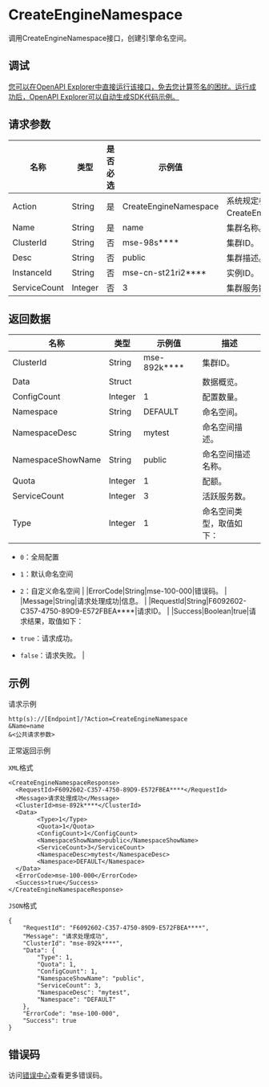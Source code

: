 # CreateEngineNamespace

调用CreateEngineNamespace接口，创建引擎命名空间。

## 调试

[您可以在OpenAPI Explorer中直接运行该接口，免去您计算签名的困扰。运行成功后，OpenAPI Explorer可以自动生成SDK代码示例。](https://api.aliyun.com/#product=mse&api=CreateEngineNamespace&type=RPC&version=2019-05-31)

## 请求参数

|名称|类型|是否必选|示例值|描述|
|--|--|----|---|--|
|Action|String|是|CreateEngineNamespace|系统规定参数，取值：CreateEngineNamespace。 |
|Name|String|是|name|集群名称。 |
|ClusterId|String|否|mse-98s\*\*\*\*|集群ID。 |
|Desc|String|否|public|集群描述。 |
|InstanceId|String|否|mse-cn-st21ri2\*\*\*\*|实例ID。 |
|ServiceCount|Integer|否|3|集群服务数。 |

## 返回数据

|名称|类型|示例值|描述|
|--|--|---|--|
|ClusterId|String|mse-892k\*\*\*\*|集群ID。 |
|Data|Struct| |数据概览。 |
|ConfigCount|Integer|1|配置数量。 |
|Namespace|String|DEFAULT|命名空间。 |
|NamespaceDesc|String|mytest|命名空间描述。 |
|NamespaceShowName|String|public|命名空间描述名称。 |
|Quota|Integer|1|配额。 |
|ServiceCount|Integer|3|活跃服务数。 |
|Type|Integer|1|命名空间类型，取值如下：

 -   `0`：全局配置
-   `1`：默认命名空间
-   `2`：自定义命名空间 |
|ErrorCode|String|mse-100-000|错误码。 |
|Message|String|请求处理成功|信息。 |
|RequestId|String|F6092602-C357-4750-89D9-E572FBEA\*\*\*\*|请求ID。 |
|Success|Boolean|true|请求结果，取值如下：

 -   `true`：请求成功。
-   `false`：请求失败。 |

## 示例

请求示例

```
http(s)://[Endpoint]/?Action=CreateEngineNamespace
&Name=name
&<公共请求参数>
```

正常返回示例

`XML`格式

```
<CreateEngineNamespaceResponse>
  <RequestId>F6092602-C357-4750-89D9-E572FBEA****</RequestId>
  <Message>请求处理成功</Message>
  <ClusterId>mse-892k****</ClusterId>
  <Data>
        <Type>1</Type>
        <Quota>1</Quota>
        <ConfigCount>1</ConfigCount>
        <NamespaceShowName>public</NamespaceShowName>
        <ServiceCount>3</ServiceCount>
        <NamespaceDesc>mytest</NamespaceDesc>
        <Namespace>DEFAULT</Namespace>
  </Data>
  <ErrorCode>mse-100-000</ErrorCode>
  <Success>true</Success>
</CreateEngineNamespaceResponse>
```

`JSON`格式

```
{
    "RequestId": "F6092602-C357-4750-89D9-E572FBEA****",
    "Message": "请求处理成功",
    "ClusterId": "mse-892k****",
    "Data": {
        "Type": 1,
        "Quota": 1,
        "ConfigCount": 1,
        "NamespaceShowName": "public",
        "ServiceCount": 3,
        "NamespaceDesc": "mytest",
        "Namespace": "DEFAULT"
    },
    "ErrorCode": "mse-100-000",
    "Success": true
}
```

## 错误码

访问[错误中心](https://error-center.aliyun.com/status/product/mse)查看更多错误码。

